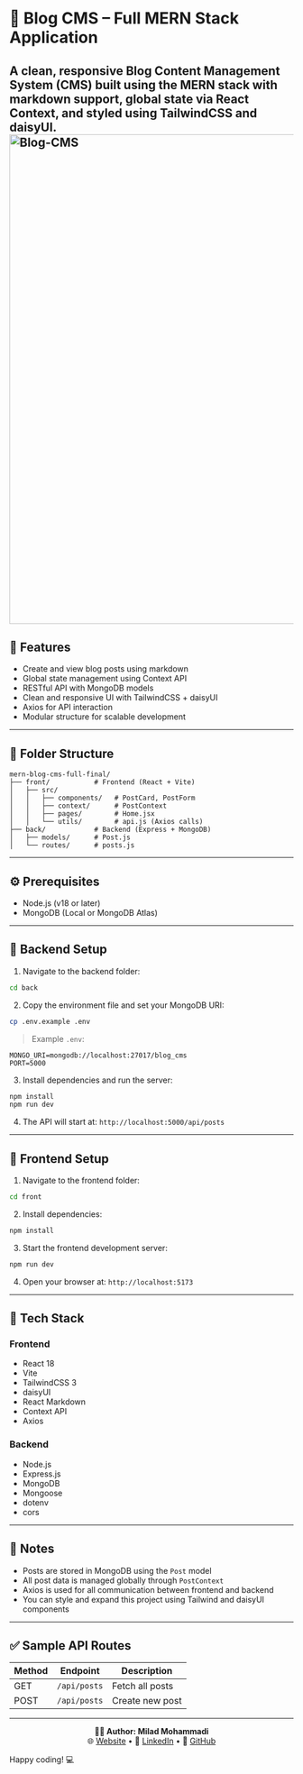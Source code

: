 # 📘 Blog CMS – Full MERN Stack Application

A clean, responsive Blog Content Management System (CMS) built using the MERN stack with markdown support, global state via React Context, and styled using TailwindCSS and daisyUI.
<img width="1920" height="869" alt="Blog-CMS" src="https://github.com/user-attachments/assets/d8b76ea0-ae1b-487a-b797-a5b53e6c06d9" />
---

## 🚀 Features

- Create and view blog posts using markdown
- Global state management using Context API
- RESTful API with MongoDB models
- Clean and responsive UI with TailwindCSS + daisyUI
- Axios for API interaction
- Modular structure for scalable development

---

## 📁 Folder Structure

```
mern-blog-cms-full-final/
├── front/           # Frontend (React + Vite)
│   ├── src/
│   │   ├── components/   # PostCard, PostForm
│   │   ├── context/      # PostContext
│   │   ├── pages/        # Home.jsx
│   │   └── utils/        # api.js (Axios calls)
├── back/            # Backend (Express + MongoDB)
│   ├── models/      # Post.js
│   └── routes/      # posts.js
```


---

## ⚙️ Prerequisites

- Node.js (v18 or later)
- MongoDB (Local or MongoDB Atlas)

---

## 🧪 Backend Setup

1. Navigate to the backend folder:
```bash
cd back
```

2. Copy the environment file and set your MongoDB URI:
```bash
cp .env.example .env
```

> Example `.env`:
```
MONGO_URI=mongodb://localhost:27017/blog_cms
PORT=5000
```

3. Install dependencies and run the server:
```bash
npm install
npm run dev
```

4. The API will start at: `http://localhost:5000/api/posts`

---

## 🎨 Frontend Setup

1. Navigate to the frontend folder:
```bash
cd front
```

2. Install dependencies:
```bash
npm install
```

3. Start the frontend development server:
```bash
npm run dev
```

4. Open your browser at: `http://localhost:5173`

---

## 🔧 Tech Stack

### Frontend
- React 18
- Vite
- TailwindCSS 3
- daisyUI
- React Markdown
- Context API
- Axios

### Backend
- Node.js
- Express.js
- MongoDB
- Mongoose
- dotenv
- cors

---

## 📌 Notes

- Posts are stored in MongoDB using the `Post` model
- All post data is managed globally through `PostContext`
- Axios is used for all communication between frontend and backend
- You can style and expand this project using Tailwind and daisyUI components

---

## ✅ Sample API Routes

| Method | Endpoint              | Description         |
|--------|-----------------------|---------------------|
| GET    | `/api/posts`          | Fetch all posts     |
| POST   | `/api/posts`          | Create new post     |

---

<p align="center">
  <b>👨‍💻 Author: Milad Mohammadi</b><br>
  🌐 <a href="https://miladweb.com">Website</a> • 💼 <a href="https://linkedin.com/in/miladmo68">LinkedIn</a> • 🐙 <a href="https://github.com/miladmo68">GitHub</a>
</p>

Happy coding! 💻
